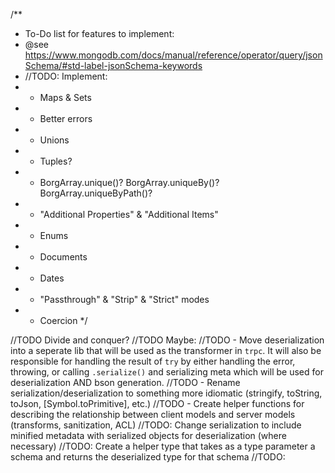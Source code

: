 
/**
 * To-Do list for features to implement:
 * @see https://www.mongodb.com/docs/manual/reference/operator/query/jsonSchema/#std-label-jsonSchema-keywords
 * //TODO: Implement:
 * - Maps & Sets
 * - Better errors
 * - Unions
 * - Tuples?
 * - BorgArray.unique()? BorgArray.uniqueBy()? BorgArray.uniqueByPath()?
 * - "Additional Properties" & "Additional Items"
 * - Enums
 * - Documents
 * - Dates
 * - "Passthrough" & "Strip" & "Strict" modes
 * - Coercion
 */

//TODO  Divide and conquer?
//TODO  Maybe:
//TODO  - Move deserialization into a seperate lib that will be used as the transformer in `trpc`. It will also be responsible for handling the result of `try` by either handling the error, throwing, or calling `.serialize()` and serializing meta which will be used for deserialization AND bson generation.
//TODO  - Rename serialization/deserialization to something more idiomatic (stringify, toString, toJson, [Symbol.toPrimitive], etc.)
//TODO  - Create helper functions for describing the relationship between client models and server models (transforms, sanitization, ACL)
//TODO: Change serialization to include minified metadata with serialized objects for deserialization (where necessary)
//TODO: Create a helper type that takes as a type parameter a schema and returns the deserialized type for that schema
//TODO: 

